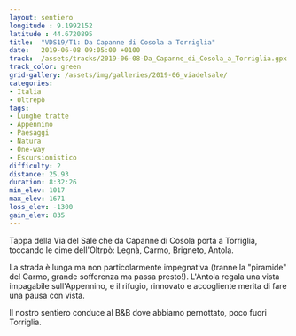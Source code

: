 ```yaml
---
layout: sentiero
longitude : 9.1992152
latitude : 44.6720895
title:  "VDS19/T1: Da Capanne di Cosola a Torriglia"
date:   2019-06-08 09:05:00 +0100
track:  /assets/tracks/2019-06-08-Da_Capanne_di_Cosola_a_Torriglia.gpx
track_color: green
grid-gallery: /assets/img/galleries/2019-06_viadelsale/
categories:
- Italia
- Oltrepò
tags:
- Lunghe tratte
- Appennino
- Paesaggi
- Natura
- One-way
- Escursionistico
difficulty: 2
distance: 25.93 
duration: 8:32:26
min_elev: 1017
max_elev: 1671
loss_elev: -1300
gain_elev: 835
---
```


Tappa della Via del Sale che da Capanne di Cosola porta a Torriglia, toccando le cime dell'Oltrpò: Legnà, Carmo, Brigneto, Antola.

La strada è lunga ma non particolarmente impegnativa (tranne la "piramide" del Carmo, grande sofferenza ma passa presto!). L'Antola regala una vista impagabile sull'Appennino, e il rifugio, rinnovato e accogliente merita di fare una pausa con vista.

Il nostro sentiero conduce al B&B dove abbiamo pernottato, poco fuori Torriglia.
